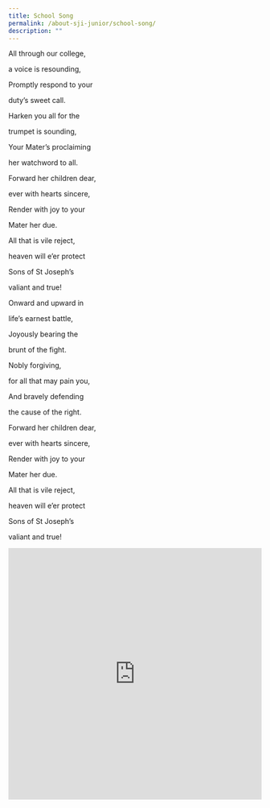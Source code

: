 ```yaml
---
title: School Song
permalink: /about-sji-junior/school-song/
description: ""
---
```

All through our college,  

a voice is resounding,

Promptly respond to your

duty’s sweet call.

  

Harken you all for the

trumpet is sounding,

Your Mater’s proclaiming

her watchword to all.

  

Forward her children dear,

ever with hearts sincere,

Render with joy to your

Mater her due.

  

All that is vile reject,

heaven will e’er protect

Sons of St Joseph’s

valiant and true!

  

Onward and upward in

life’s earnest battle,

Joyously bearing the

brunt of the fight.

  

Nobly forgiving,

for all that may pain you,

And bravely defending

the cause of the right.

  

Forward her children dear,

ever with hearts sincere,

Render with joy to your

Mater her due.

  

All that is vile reject,

heaven will e’er protect

Sons of St Joseph’s

valiant and true!




<p align="center"> <iframe src="https://www.facebook.com/plugins/page.php?href=https%3A%2F%2Fwww.facebook.com%2Fsjijunior%2F&amp;tabs=timeline&amp;width=400&amp;height=300&amp;small\_header=true&amp;adapt_container_width=true&amp;hide_cover=false&amp;show_facepile=false&amp;appId=443516015729010" allow="encrypted-media" frameborder="0" scrolling="no" style="border: none; overflow: hidden; width: 100%; margin: 0 auto;" height="500" width="600"></iframe> </p>